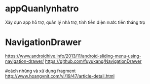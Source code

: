 # appQuanlynhatro

Xây dựn app hỗ trợ, quản lý nhà trợ, tính tiền điện nước tiền tháng trọ

# NavigationDrawer
https://www.androidhive.info/2013/11/android-sliding-menu-using-navigation-drawer/
https://github.com/fuyukang/NavigationDrawer

#cách nhùng và xử dụng fragment
http://www.hoangvnit.com/vi/19/47/article-detail.html